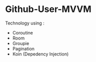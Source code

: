 # Github-User-MVVM

Technology using :
- Coroutine
- Room
- Groupie
- Pagination
- Koin (Depedency Injection)
